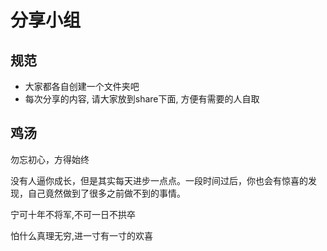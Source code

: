 # 分享小组

## 规范
* 大家都各自创建一个文件夹吧
* 每次分享的内容, 请大家放到share下面, 方便有需要的人自取

## 鸡汤

勿忘初心，方得始终

没有人逼你成长，但是其实每天进步一点点。一段时间过后，你也会有惊喜的发现，自己竟然做到了很多之前做不到的事情。

宁可十年不将军,不可一日不拱卒

怕什么真理无穷,进一寸有一寸的欢喜
